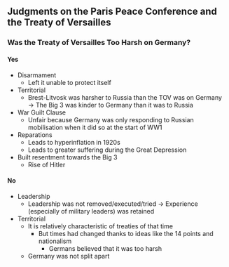 ## Judgments on the Paris Peace Conference and the Treaty of Versailles


### Was the Treaty of Versailles Too Harsh on Germany?


#### Yes


- Disarmament
    * Left it unable to protect itself
- Territorial
    * Brest-Litvosk was harsher to Russia than the TOV was on Germany &rarr; The Big 3 was kinder to Germany than it was to Russia
- War Guilt Clause
    * Unfair because Germany was only responding to Russian mobilisation when it did so at the start of WW1
- Reparations
    * Leads to hyperinflation in 1920s
    * Leads to greater suffering during the Great Depression
- Built resentment towards the Big 3
    * Rise of Hitler

#### No


- Leadership
    * Leadership was not removed/executed/tried &rarr; Experience (especially of military leaders) was retained
- Territorial
    * It is relatively characteristic of treaties of that time
        + But times had changed thanks to ideas like the 14 points and nationalism
            + Germans believed that it was too harsh
    * Germany was not split apart

